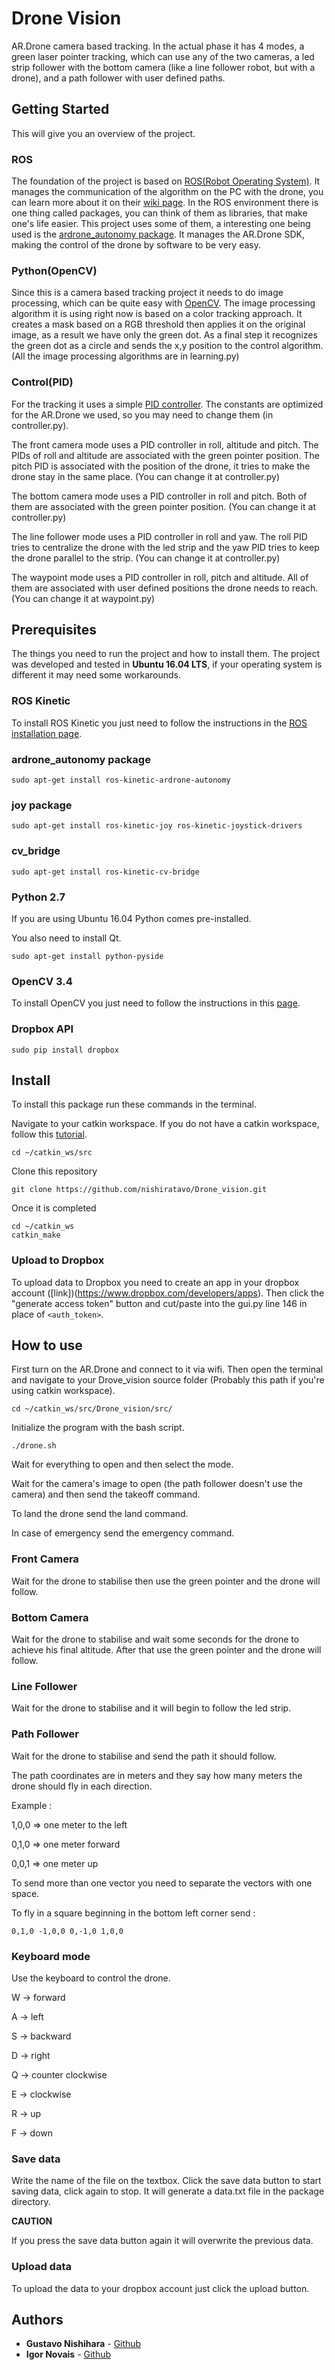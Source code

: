 # Drone Vision

AR.Drone camera based tracking. In the actual phase it has 4 modes, a green laser pointer tracking, which can use any of the two cameras, a led strip follower with the bottom camera (like a line follower robot, but with a drone), and a path follower with user defined paths.

## Getting Started

This will give you an overview of the project.

### ROS
The foundation of the project is based on [ROS(Robot Operating System)](http://www.ros.org/). It manages the communication of the algorithm on the PC with the drone, you can learn more about it on their [wiki page](http://wiki.ros.org/).
In the ROS environment there is one thing called packages, you can think of them as libraries, that make one's life easier. This project uses some of them, a interesting one being used is the [ardrone_autonomy package](https://github.com/AutonomyLab/ardrone_autonomy). It manages the AR.Drone SDK, making the control of the drone by software to be very easy.

### Python(OpenCV)
Since this is a camera based tracking project it needs to do image processing, which can be quite easy with [OpenCV](https://opencv.org/). The image processing algorithm it is using right now is based on a color tracking approach. It creates a mask based on a RGB threshold then applies it on the original image, as a result we have only the green dot. As a final step it recognizes the green dot as a circle and sends the x,y position to the control algorithm. (All the image processing algorithms are in learning.py)

### Control(PID)
For the tracking it uses a simple [PID controller](https://en.wikipedia.org/wiki/PID_controller). The constants are optimized for the AR.Drone we used, so you may need to change them (in controller.py).

The front camera mode uses a PID controller in roll, altitude and pitch. The PIDs of roll and altitude are associated with the green pointer position. The pitch PID is associated with the position of the drone, it tries to make the drone stay in the same place. (You can change it at controller.py)

The bottom camera mode uses a PID controller in roll and pitch. Both of them are associated with the green pointer position. (You can change it at controller.py)

The line follower mode uses a PID controller in roll and yaw. The roll PID tries to centralize the drone with the led strip and the yaw PID tries to keep the drone parallel to the strip. (You can change it at controller.py)

The waypoint mode uses a PID controller in roll, pitch and altitude. All of them are associated with user defined positions the drone needs to reach. (You can change it at waypoint.py)




## Prerequisites

The things you need to run the project and how to install them. The project was developed and tested in **Ubuntu 16.04 LTS**, if your operating system is different it may need some workarounds.

### ROS Kinetic
To install ROS Kinetic you just need to follow the instructions in the [ROS installation page](http://wiki.ros.org/kinetic/Installation/Ubuntu).

### ardrone_autonomy package
```
sudo apt-get install ros-kinetic-ardrone-autonomy
```

### joy package
```
sudo apt-get install ros-kinetic-joy ros-kinetic-joystick-drivers
```

### cv_bridge
```
sudo apt-get install ros-kinetic-cv-bridge
```

### Python 2.7
If you are using Ubuntu 16.04 Python comes pre-installed.

You also need to install Qt.
```
sudo apt-get install python-pyside
```

### OpenCV 3.4
To install OpenCV you just need to follow the instructions in this [page](https://www.pyimagesearch.com/2016/10/24/ubuntu-16-04-how-to-install-opencv/).

### Dropbox API
```
sudo pip install dropbox
```

## Install
To install this package run these commands in the terminal.

Navigate to your catkin workspace. If you do not have a catkin workspace, follow this [tutorial](http://wiki.ros.org/catkin/Tutorials/create_a_workspace).
```
cd ~/catkin_ws/src
```

Clone this repository
```
git clone https://github.com/nishiratavo/Drone_vision.git
```

Once it is completed
```
cd ~/catkin_ws
catkin_make
```

### Upload to Dropbox
To upload data to Dropbox you need to create an app in your dropbox account ([link])(https://www.dropbox.com/developers/apps). Then click the "generate access token" button and cut/paste into the gui.py line 146 in place of ```<auth_token>```. 


## How to use
First turn on the AR.Drone and connect to it via wifi.
Then open the terminal and navigate to your Drove_vision source folder (Probably this path if you're using catkin workspace).
```
cd ~/catkin_ws/src/Drone_vision/src/
```
Initialize the program with the bash script.
```
./drone.sh
``` 
Wait for everything to open and then select the mode.

Wait for the camera's image to open (the path follower doesn't use the camera) and then send the takeoff command.

To land the drone send the land command.

In case of emergency send the emergency command.

### Front Camera

Wait for the drone to stabilise then use the green pointer and the drone will follow.

### Bottom Camera

Wait for the drone to stabilise and wait some seconds for the drone to achieve his final altitude. After that use the green pointer and the drone will follow.

### Line Follower

Wait for the drone to stabilise and it will begin to follow the led strip.

### Path Follower

Wait for the drone to stabilise and send the path it should follow.

The path coordinates are in meters and they say how many meters the drone should fly in each direction.

Example :

1,0,0 => one meter to the left

0,1,0 => one meter forward

0,0,1 => one meter up

To send more than one vector you need to separate the vectors with one space.

To fly in a square beginning in the bottom left corner send :
```
0,1,0 -1,0,0 0,-1,0 1,0,0
```

### Keyboard mode

Use the keyboard to control the drone.

W -> forward

A -> left

S -> backward

D -> right

Q -> counter clockwise

E -> clockwise

R -> up

F -> down

### Save data

Write the name of the file on the textbox. Click the save data button to start saving data, click again to stop. It will generate a data.txt file in the package directory. 

**CAUTION**

If you press the save data button again it will overwrite the previous data.

### Upload data

To upload the data to your dropbox account just click the upload button.


## Authors

* **Gustavo Nishihara** - [Github](https://github.com/nishiratavo)
* **Igor Novais**  - [Github](https://github.com/igor98)

